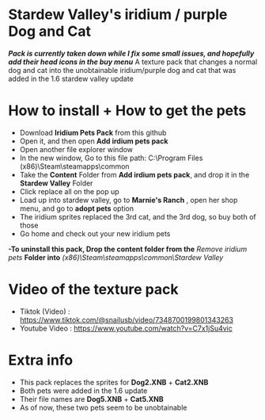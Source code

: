 # Stardew Valley's iridium / purple Dog and Cat

***Pack is currently taken down while I fix some small issues, and hopefully add their head icons in the buy menu***
A texture pack that changes a normal dog and cat into the unobtainable iridium/purple dog and cat that was added in the 1.6 stardew valley update 

# How to install + How to get the pets
- Download **Iridium Pets Pack** from this github
- Open it, and then open **Add irdium pets pack**
- Open another file explorer window 
- In the new window, Go to this file path: C:\Program Files (x86)\Steam\steamapps\common
- Take the **Content** Folder from **Add irdium pets pack**, and drop it in the **Stardew Valley** Folder
- Click replace all on the pop up
- Load up into stardew valley, go to **Marnie's Ranch** , open her shop menu, and go to **adopt pets** option
- The iridium sprites replaced the 3rd cat, and the 3rd dog, so buy both of those
- Go home and check out your new iridium pets

**-To uninstall this pack, Drop the content folder from the** *Remove iridium pets* **Folder into** *(x86)\Steam\steamapps\common\Stardew Valley*

# Video of the texture pack
- Tiktok (Video) : https://www.tiktok.com/@snailusb/video/7348700199801343263
- Youtube Video : https://www.youtube.com/watch?v=C7x1jSu4vic

# Extra info
- This pack replaces the sprites for **Dog2.XNB** + **Cat2.XNB**
- Both pets were added in the 1.6 update
- Their file names are **Dog5.XNB** + **Cat5.XNB**
- As of now, these two pets seem to be unobtainable


